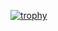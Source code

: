 [![trophy](https://github-profile-trophy.vercel.app/?username=Rohan7511)](https://github.com/ryo-ma/github-profile-trophy)
